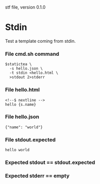 stf file, version 0.1.0

# Stdin

Test a template coming from stdin.

### File cmd.sh command

~~~
$statictea \
  -s hello.json \
  -t stdin <hello.html \
  >stdout 2>stderr
~~~

### File hello.html

~~~
<!--$ nextline -->
hello {s.name}
~~~

### File hello.json

~~~
{"name": "world"}
~~~

### File stdout.expected

~~~
hello world
~~~

### Expected stdout == stdout.expected
### Expected stderr == empty

